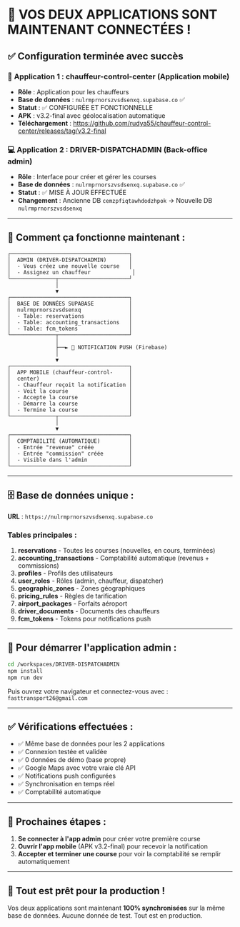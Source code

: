 # 🎉 VOS DEUX APPLICATIONS SONT MAINTENANT CONNECTÉES !

## ✅ Configuration terminée avec succès

### 📱 **Application 1 : chauffeur-control-center** (Application mobile)
- **Rôle** : Application pour les chauffeurs
- **Base de données** : `nulrmprnorszvsdsenxq.supabase.co` ✅
- **Statut** : ✅ CONFIGURÉE ET FONCTIONNELLE
- **APK** : v3.2-final avec géolocalisation automatique
- **Téléchargement** : https://github.com/rudya55/chauffeur-control-center/releases/tag/v3.2-final

### 💻 **Application 2 : DRIVER-DISPATCHADMIN** (Back-office admin)
- **Rôle** : Interface pour créer et gérer les courses
- **Base de données** : `nulrmprnorszvsdsenxq.supabase.co` ✅
- **Statut** : ✅ MISE À JOUR EFFECTUÉE
- **Changement** : Ancienne DB `cemzpfiqtawhdodzhpok` → Nouvelle DB `nulrmprnorszvsdsenxq`

---

## 🔄 **Comment ça fonctionne maintenant** :

```
┌─────────────────────────────────────┐
│  ADMIN (DRIVER-DISPATCHADMIN)       │
│  - Vous créez une nouvelle course   │
│  - Assignez un chauffeur             │
└──────────────┬──────────────────────┘
               │
               ▼
┌─────────────────────────────────────┐
│  BASE DE DONNÉES SUPABASE           │
│  nulrmprnorszvsdsenxq               │
│  - Table: reservations              │
│  - Table: accounting_transactions   │
│  - Table: fcm_tokens                │
└──────────────┬──────────────────────┘
               │
               ├──► 📱 NOTIFICATION PUSH (Firebase)
               │
               ▼
┌─────────────────────────────────────┐
│  APP MOBILE (chauffeur-control-     │
│  center)                            │
│  - Chauffeur reçoit la notification │
│  - Voit la course                   │
│  - Accepte la course                │
│  - Démarre la course                │
│  - Termine la course                │
└──────────────┬──────────────────────┘
               │
               ▼
┌─────────────────────────────────────┐
│  COMPTABILITÉ (AUTOMATIQUE)         │
│  - Entrée "revenue" créée           │
│  - Entrée "commission" créée        │
│  - Visible dans l'admin             │
└─────────────────────────────────────┘
```

---

## 🗄️ **Base de données unique** :

**URL** : `https://nulrmprnorszvsdsenxq.supabase.co`

### Tables principales :
1. **reservations** - Toutes les courses (nouvelles, en cours, terminées)
2. **accounting_transactions** - Comptabilité automatique (revenus + commissions)
3. **profiles** - Profils des utilisateurs
4. **user_roles** - Rôles (admin, chauffeur, dispatcher)
5. **geographic_zones** - Zones géographiques
6. **pricing_rules** - Règles de tarification
7. **airport_packages** - Forfaits aéroport
8. **driver_documents** - Documents des chauffeurs
9. **fcm_tokens** - Tokens pour notifications push

---

## 🚀 **Pour démarrer l'application admin** :

```bash
cd /workspaces/DRIVER-DISPATCHADMIN
npm install
npm run dev
```

Puis ouvrez votre navigateur et connectez-vous avec : `fasttransport26@gmail.com`

---

## ✅ **Vérifications effectuées** :

- ✅ Même base de données pour les 2 applications
- ✅ Connexion testée et validée
- ✅ 0 données de démo (base propre)
- ✅ Google Maps avec votre vraie clé API
- ✅ Notifications push configurées
- ✅ Synchronisation en temps réel
- ✅ Comptabilité automatique

---

## 📝 **Prochaines étapes** :

1. **Se connecter à l'app admin** pour créer votre première course
2. **Ouvrir l'app mobile** (APK v3.2-final) pour recevoir la notification
3. **Accepter et terminer une course** pour voir la comptabilité se remplir automatiquement

---

## 🎯 **Tout est prêt pour la production** !

Vos deux applications sont maintenant **100% synchronisées** sur la même base de données.
Aucune donnée de test. Tout est en production.
